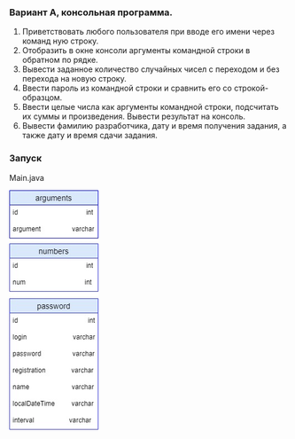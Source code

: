
### Вариант A, консольная программа.
1. Приветствовать любого пользователя при вводе его имени через команд
   ную строку.
2. Отобразить в окне консоли аргументы командной строки в обратном по
   рядке.
3. Вывести заданное количество случайных чисел с переходом и без перехода
   на новую строку.
4. Ввести пароль из командной строки и сравнить его со строкой-образцом.
5. Ввести целые числа как аргументы командной строки, подсчитать их суммы
   и произведения. Вывести результат на консоль.
6. Вывести фамилию разработчика, дату и время получения задания, а также
   дату и время сдачи задания.

### Запуск
Main.java

![Shema](ch1A.jpg)

